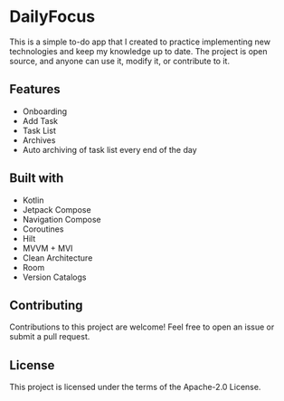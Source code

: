 # DailyFocus
This is a simple to-do app that I created to practice implementing new technologies and keep my knowledge up to date. The project is open source, and anyone can use it, modify it, or contribute to it.


## Features
- Onboarding
- Add Task
- Task List
- Archives
- Auto archiving of task list every end of the day

## Built with
- Kotlin
- Jetpack Compose
- Navigation Compose
- Coroutines
- Hilt
- MVVM + MVI
- Clean Architecture
- Room
- Version Catalogs



## Contributing
Contributions to this project are welcome! Feel free to open an issue or submit a pull request.

## License
This project is licensed under the terms of the Apache-2.0 License.
